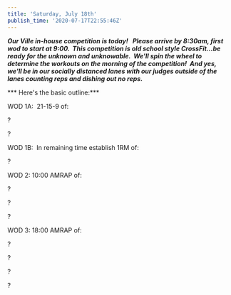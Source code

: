 ```yaml
---
title: 'Saturday, July 18th'
publish_time: '2020-07-17T22:55:46Z'
---
```


***Our Ville in-house competition is today!   Please arrive by 8:30am,
first wod to start at 9:00.  This competition is old school style
CrossFit...be ready for the unknown and unknowable.  We'll spin the
wheel to determine the workouts on the morning of the competition!  And
yes, we'll be in our socially distanced lanes with our judges outside of
the lanes counting reps and dishing out no reps.***

*** Here's the basic outline:***

WOD 1A:  21-15-9 of:

?

?

WOD 1B:  In remaining time establish 1RM of:

?

WOD 2: 10:00 AMRAP of:

?

?

?

WOD 3: 18:00 AMRAP of:

?

?

?

?

 
